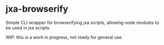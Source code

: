 # jxa-browserify

Simple CLI wrapper for browserifying jxa scripts, allowing node modules to be used in jxa scripts.

WIP: this is a work in progress, not ready for general use.